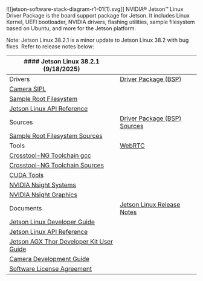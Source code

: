 ###   
![[jetson-software-stack-diagram-r1-01(1).svg]]
NVIDIA® Jetson™ Linux Driver Package is the board support package for Jetson. It includes Linux Kernel, UEFI bootloader, NVIDIA drivers, flashing utilities, sample filesystem based on Ubuntu, and more for the Jetson platform.

Note: Jetson Linux 38.2.1 is a minor update to Jetson Linux 38.2 with bug fixes. Refer to release notes below:

|#### Jetson Linux 38.2.1 (9/18/2025)|   |
|---|---|
|Drivers|[Driver Package (BSP)](https://developer.nvidia.com/downloads/embedded/L4T/r38_Release_v2.1/release/Jetson_Linux_R38.2.1_aarch64.tbz2)|
|[Camera SIPL](https://developer.nvidia.com/downloads/embedded/L4T/r38_Release_v2.1/release/Jetson_SIPL_API_R38.2.1_aarch64.tbz2)|
|[Sample Root Filesystem](https://developer.nvidia.com/downloads/embedded/L4T/r38_Release_v2.1/release/Tegra_Linux_Sample-Root-Filesystem_R38.2.1_aarch64.tbz2)|
|[Jetson Linux API Reference](https://developer.nvidia.com/downloads/embedded/L4T/r38_Release_v2.1/release/Jetson_Multimedia_API_R38.2.1_aarch64.tbz2)|
|Sources|[Driver Package (BSP) Sources](https://developer.nvidia.com/downloads/embedded/L4T/r38_Release_v2.1/sources/public_sources.tbz2)|
|[Sample Root Filesystem Sources](https://developer.nvidia.com/downloads/embedded/L4T/r38_Release_v2.1/sources/ubuntu_noble-l4t_aarch64_src.tbz2)|
|Tools|[WebRTC](https://developer.nvidia.com/downloads/embedded/L4T/r38_Release_v2.1/release/WebRTC_R38.2.1_aarch64.tbz2)|
|[Crosstool-NG Toolchain gcc](https://developer.nvidia.com/downloads/embedded/L4T/r38_Release_v2.0/release/x-tools.tbz2)|
|[Crosstool-NG Toolchain Sources](https://developer.nvidia.com/downloads/embedded/L4T/r38_Release_v2.0/sources/crosstool-ng-jetson.tbz2)|
|[CUDA Tools](https://developer.nvidia.com/cuda-toolkit)|
|[NVIDIA Nsight Systems](https://developer.nvidia.com/nsight-systems/get-started)|
|[NVIDIA Nsight Graphics](https://developer.nvidia.com/nsight-graphics)|
|Documents|[Jetson Linux Release Notes](https://docs.nvidia.com/jetson/archives/r38.2.1/ReleaseNotes/Jetson_Linux_Release_Notes_r38.2.1.pdf)|
|[Jetson Linux Developer Guide](https://docs.nvidia.com/jetson/archives/r38.2.1/DeveloperGuide/index.html)|
|[Jetson Linux API Reference](https://docs.nvidia.com/jetson/archives/r38.2/ApiReference/index.html)|
|[Jetson AGX Thor Developer Kit User Guide](https://docs.nvidia.com/jetson/agx-thor-devkit-4fed1671/user-guide/latest/quick_start.html)|
|[Camera Development Guide](https://docs.nvidia.com/jetson/archives/r38.2/DeveloperGuide/SD/CameraDevelopment/CoECameraDevelopment.html)|
|[Software License Agreement](https://developer.nvidia.com/downloads/embedded/L4T/r38_Release_v2.0/release/Tegra_Software_License_Agreement-Tegra-Linux.txt)|
